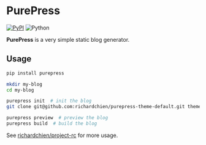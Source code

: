 # PurePress

[![PyPI](https://img.shields.io/pypi/v/purepress.svg)](https://pypi.python.org/pypi/purepress)
![Python](https://img.shields.io/badge/python-3.6%2B-blue.svg)

**PurePress** is a very simple static blog generator.

## Usage

```bash
pip install purepress

mkdir my-blog
cd my-blog

purepress init  # init the blog
git clone git@github.com:richardchien/purepress-theme-default.git theme  # install a theme

purepress preview  # preview the blog
purepress build  # build the blog
```

See [richardchien/project-rc](https://github.com/richardchien/project-rc) for more usage.
